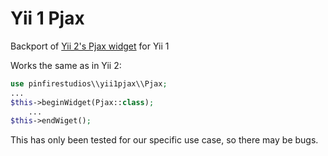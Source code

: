 # Yii 1 Pjax

Backport of [Yii 2's Pjax widget](https://github.com/yiisoft/yii2/blob/master/framework/widgets/Pjax.php) for Yii 1

Works the same as in Yii 2:
```php
use pinfirestudios\\yii1pjax\\Pjax;
...
$this->beginWidget(Pjax::class);
    ...
$this->endWiget();
```

This has only been tested for our specific use case, so there may be bugs.
